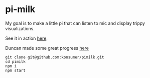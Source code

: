 # pi-milk

My goal is to make a little pi that can listen to mic and display trippy visualizations.

See it in action [here](http://konsumer.js.org/pimilk/).

Duncan made some great progress [here](https://duncanbeevers.github.io/pimilk/)


```
git clone git@github.com:konsumer/pimilk.git
cd pimilk
npm i
npm start
```
